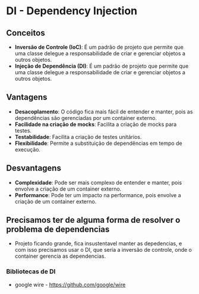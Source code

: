 # DI - Dependency Injection

## Conceitos

- **Inversão de Controle (IoC)**: É um padrão de projeto que permite que uma classe delegue a responsabilidade de criar e gerenciar objetos a outros objetos.
- **Injeção de Dependência (DI)**: É um padrão de projeto que permite que uma classe delegue a responsabilidade de criar e gerenciar objetos a outros objetos.

## Vantagens

- **Desacoplamento**: O código fica mais fácil de entender e manter, pois as dependências são gerenciadas por um container externo.
- **Facilidade na criação de mocks**: Facilita a criação de mocks para testes.
- **Testabilidade**: Facilita a criação de testes unitários.
- **Flexibilidade**: Permite a substituição de dependências em tempo de execução.

## Desvantagens

- **Complexidade**: Pode ser mais complexo de entender e manter, pois envolve a criação de um container externo.
- **Performance**: Pode ter um impacto na performance, pois envolve a criação de um container externo.

## Precisamos ter de alguma forma de resolver o problema de dependencias

- Projeto ficando grande, fica insustentavel manter as depedencias, e com isso precisamos usar o DI,
  que seria a inversão de controle, onde o container gerencia as dependencias.

### Bibliotecas de DI

- google wire - https://github.com/google/wire
